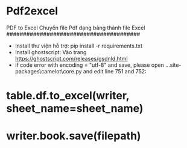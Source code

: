 # Pdf2excel
PDF to Excel
Chuyển file Pdf dạng bảng thành file Excel
########################################
+ Install thư viện hỗ trợ:
    pip install -r requirements.txt
+ Install ghostscript:
    Vào trang https://ghostscript.com/releases/gsdnld.html
+ if code error with encoding = "utf-8" and save, please open ...site-packages\camelot\core.py and edit line 751 and 752:
#                table.df.to_excel(writer, sheet_name=sheet_name)
#            writer.book.save(filepath)
